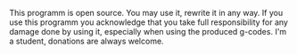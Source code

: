 This programm is open source. 
You may use it, rewrite it in any way.
If you use this programm you acknowledge that you take full responsibility for any damage done by using it, 
especially when using the produced g-codes.
I'm a student, donations are always welcome.
